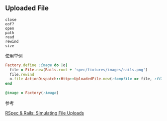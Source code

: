 ## Uploaded File

```
close
eof?
open
path
read
rewind
size
```

使用举例

```ruby
Factory.define :image do |o|  
  file = File.new(Rails.root + 'spec/fixtures/images/rails.png')  
  file.rewind  
  o.file ActionDispatch::Http::UploadedFile.new(:tempfile => file, :filename => File.basename(file))  
end  
  
@image = Factory(:image)  
```

参考

[RSpec & Rails: Simulating File Uploads](http://blog.hulihanapplications.com/browse/view/64-rspec-rails-simulating-file-uploads)
